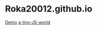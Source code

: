 # Roka20012.github.io

[Demo](https://roka20012.github.io/dom_practical_task/)
[a-tiny-JS-world](https://roka20012.github.io/a-tiny-JS-world/)
